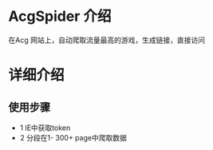 # AcgSpider 介绍
在Acg 网站上，自动爬取流量最高的游戏，生成链接，直接访问

# 详细介绍
## 使用步骤
- 1 IE中获取token
- 2 分段在1- 300+ page中爬取数据